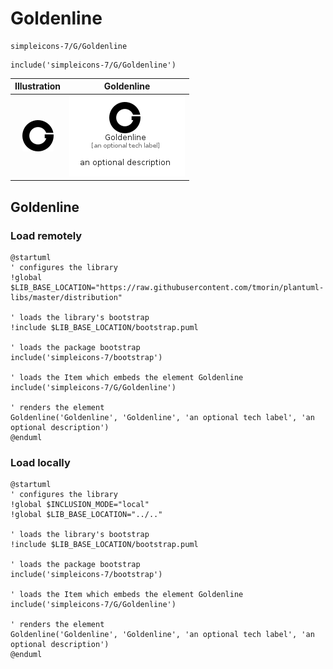 # Goldenline


```text
simpleicons-7/G/Goldenline
```

```text
include('simpleicons-7/G/Goldenline')
```



| Illustration | Goldenline |
| :---: | :---: |
| ![illustration for Illustration](../../simpleicons-7/G/Goldenline.png) | ![illustration for Goldenline](../../simpleicons-7/G/Goldenline.Local.png) |




## Goldenline

### Load remotely
```plantuml
@startuml
' configures the library
!global $LIB_BASE_LOCATION="https://raw.githubusercontent.com/tmorin/plantuml-libs/master/distribution"

' loads the library's bootstrap
!include $LIB_BASE_LOCATION/bootstrap.puml

' loads the package bootstrap
include('simpleicons-7/bootstrap')

' loads the Item which embeds the element Goldenline
include('simpleicons-7/G/Goldenline')

' renders the element
Goldenline('Goldenline', 'Goldenline', 'an optional tech label', 'an optional description')
@enduml
```

### Load locally
```plantuml
@startuml
' configures the library
!global $INCLUSION_MODE="local"
!global $LIB_BASE_LOCATION="../.."

' loads the library's bootstrap
!include $LIB_BASE_LOCATION/bootstrap.puml

' loads the package bootstrap
include('simpleicons-7/bootstrap')

' loads the Item which embeds the element Goldenline
include('simpleicons-7/G/Goldenline')

' renders the element
Goldenline('Goldenline', 'Goldenline', 'an optional tech label', 'an optional description')
@enduml
```

